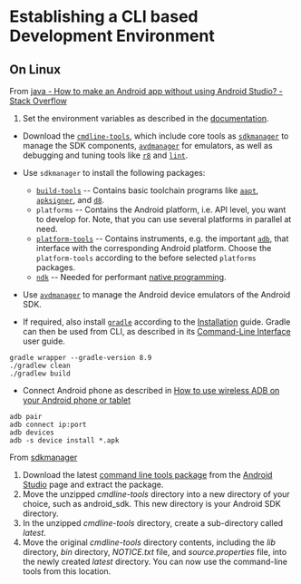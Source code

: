 # Establishing a CLI based Development Environment
## On Linux

From [java - How to make an Android app without using Android Studio? - Stack Overflow](https://stackoverflow.com/questions/32643297/how-to-make-an-android-app-without-using-android-studio)

1. Set the environment variables as described in the [documentation](https://developer.android.com/tools/variables).

* Download the [`cmdline-tools`](https://developer.android.com/studio#command-line-tools-only), which include core tools as [`sdkmanager`](https://developer.android.com/studio/command-line/sdkmanager) to manage the SDK components, [`avdmanager`](https://developer.android.com/studio/command-line/avdmanager) for emulators, as well as debugging and tuning tools like [`r8`](https://r8.googlesource.com/r8) and [`lint`](https://developer.android.com/studio/write/lint#commandline).

* Use `sdkmanager` to install the following packages:

  * [`build-tools`](https://developer.android.com/tools#tools-build) -- Contains basic toolchain programs like [`aapt`](https://developer.android.com/studio/command-line/aapt2), [`apksigner`](https://developer.android.com/studio/command-line/apksigner), and [`d8`](https://developer.android.com/studio/command-line/d8).
  * `platforms` -- Contains the Android platform, i.e. API level, you want to develop for. Note, that you can use several platforms in parallel at need.
  * [`platform-tools`](https://developer.android.com/tools#tools-platform) -- Contains instruments, e.g. the important [`adb`](https://developer.android.com/studio/command-line/adb), that interface with the corresponding Android platform. Choose the `platform-tools` according to the before selected `platforms` packages.
  * [`ndk`](https://developer.android.com/ndk/downloads/) -- Needed for performant [native programming](https://developer.android.com/ndk/guides/).

* Use [`avdmanager`](https://developer.android.com/studio/command-line/avdmanager) to manage the Android device emulators of the Android SDK.

* If required, also install [`gradle`](https://gradle.org/) according to the [Installation](https://gradle.org/install) guide. Gradle can then be used from CLI, as described in its [Command-Line Interface](https://docs.gradle.org/current/userguide/command_line_interface.html) user guide.
```
gradle wrapper --gradle-version 8.9
./gradlew clean
./gradlew build
```

* Connect Android phone as described in [How to use wireless ADB on your Android phone or tablet](https://www.androidpolice.com/use-wireless-adb-android-phone/)
```
adb pair
adb connect ip:port
adb devices
adb -s device install *.apk
```

From [sdkmanager](https://developer.android.com/tools/sdkmanager)

1. Download the latest [command line tools package](/studio#command-line-tools-only) from the [Android Studio](/studio) page and extract the package.
2. Move the unzipped *cmdline-tools* directory into a new directory
of your choice, such as android_sdk. This new directory is your
Android SDK directory.
3. In the unzipped *cmdline-tools* directory, create a
sub-directory called *latest*.
4. Move the original *cmdline-tools* directory contents, including
the *lib* directory, *bin* directory,
*NOTICE.txt* file, and *source.properties* file, into the
newly created *latest* directory. You can now use the command-line
tools from this location.

